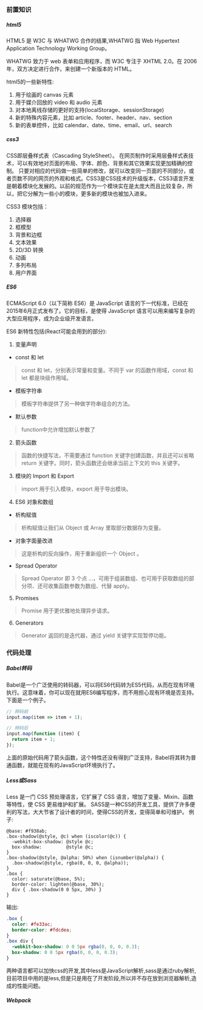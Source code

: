 ### 前置知识
##### html5   
HTML5 是 W3C 与 WHATWG 合作的结果,WHATWG 指 Web Hypertext Application Technology Working Group。

WHATWG 致力于 web 表单和应用程序，而 W3C 专注于 XHTML 2.0。在 2006 年，双方决定进行合作，来创建一个新版本的 HTML。

html5的一些新特性:
1. 用于绘画的 canvas 元素
2. 用于媒介回放的 video 和 audio 元素
3. 对本地离线存储的更好的支持(localStorage、sessionStorage)
4. 新的特殊内容元素，比如 article、footer、header、nav、section
5. 新的表单控件，比如 calendar、date、time、email、url、search

##### css3   
CSS即层叠样式表（Cascading StyleSheet）。 在网页制作时采用层叠样式表技术，可以有效地对页面的布局、字体、颜色、背景和其它效果实现更加精确的控制。 只要对相应的代码做一些简单的修改，就可以改变同一页面的不同部分，或者页数不同的网页的外观和格式。CSS3是CSS技术的升级版本，CSS3语言开发是朝着模块化发展的。以前的规范作为一个模块实在是太庞大而且比较复杂，所以，把它分解为一些小的模块，更多新的模块也被加入进来。

CSS3 模块包括：
1. 选择器
2. 框模型
3. 背景和边框
4. 文本效果
5. 2D/3D 转换
6. 动画
7. 多列布局
8. 用户界面

##### ES6
ECMAScript 6.0（以下简称 ES6）是 JavaScript 语言的下一代标准，已经在2015年6月正式发布了。它的目标，是使得 JavaScript 语言可以用来编写复杂的大型应用程序，成为企业级开发语言。

ES6 新特性包括(React可能会用到的部分):
1. 变量声明
  - const 和 let
  > const 和 let，分别表示常量和变量。不同于 var 的函数作用域，const 和 let 都是块级作用域。

  - 模板字符串
  > 模板字符串提供了另一种做字符串组合的方法。

  - 默认参数
  > function中允许增加默认参数了

2. 箭头函数
> 函数的快捷写法，不需要通过 function 关键字创建函数，并且还可以省略 return 关键字。同时，箭头函数还会继承当前上下文的 this 关键字。

3. 模块的 Import 和 Export
> import 用于引入模块，export 用于导出模块。

4. ES6 对象和数组
  - 析构赋值
  > 析构赋值让我们从 Object 或 Array 里取部分数据存为变量。

  - 对象字面量改进
  > 这是析构的反向操作，用于重新组织一个 Object 。

  - Spread Operator
  > Spread Operator 即 3 个点 ...，可用于组装数组、也可用于获取数组的部分项、还可收集函数参数为数组、代替 apply。

5. Promises
> Promise 用于更优雅地处理异步请求。

6. Generators
> Generator 返回的是迭代器，通过 yield 关键字实现暂停功能。

### 代码处理
##### Babel转码   
Babel是一个广泛使用的转码器，可以将ES6代码转为ES5代码，从而在现有环境执行。这意味着，你可以现在就用ES6编写程序，而不用担心现有环境是否支持。下面是一个例子。
``` javascript
// 转码前
input.map(item => item + 1);

// 转码后
input.map(function (item) {
  return item + 1;
});
```
上面的原始代码用了箭头函数，这个特性还没有得到广泛支持，Babel将其转为普通函数，就能在现有的JavaScript环境执行了。

##### Less或Sass      
Less 是一门 CSS 预处理语言，它扩展了 CSS 语言，增加了变量、Mixin、函数等特性，使 CSS 更易维护和扩展。
SASS是一种CSS的开发工具，提供了许多便利的写法，大大节省了设计者的时间，使得CSS的开发，变得简单和可维护。
例子:
``` less
@base: #f938ab;
.box-shadow(@style, @c) when (iscolor(@c)) {
  -webkit-box-shadow: @style @c;
  box-shadow:         @style @c;
}
.box-shadow(@style, @alpha: 50%) when (isnumber(@alpha)) {
  .box-shadow(@style, rgba(0, 0, 0, @alpha));
}
.box {
  color: saturate(@base, 5%);
  border-color: lighten(@base, 30%);
  div { .box-shadow(0 0 5px, 30%) }
}
```
输出:
``` css
.box {
  color: #fe33ac;
  border-color: #fdcdea;
}
.box div {
  -webkit-box-shadow: 0 0 5px rgba(0, 0, 0, 0.3);
  box-shadow: 0 0 5px rgba(0, 0, 0, 0.3);
}
```
两种语言都可以加快css的开发,其中less是JavaScript解析,sass是通过ruby解析,目前项目中用的是less,但是只是用在了开发阶段,所以并不存在放到浏览器解析,造成的性能问题。

##### Webpack   
